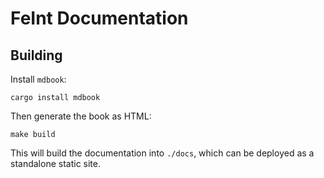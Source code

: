 # FeInt Documentation

## Building

Install `mdbook`:

```shell
cargo install mdbook
```

Then generate the book as HTML:

```shell
make build
```

This will build the documentation into `./docs`, which can be deployed
as a standalone static site.
